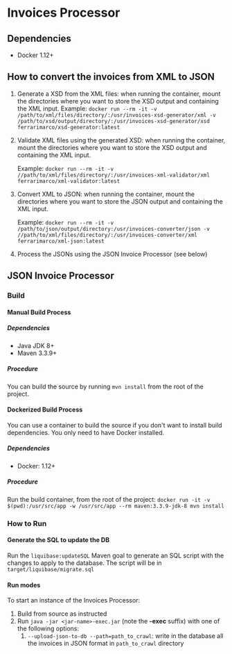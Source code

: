 # Invoices Processor

## Dependencies

- Docker 1.12+

## How to convert the invoices from XML to JSON

1. Generate a XSD from the XML files: when running the container, mount the directories where you want to store the XSD output and containing the XML input.
    Example: `docker run --rm -it -v /path/to/xml/files/directory/:/usr/invoices-xsd-generator/xml -v /path/to/xsd/output/directory/:/usr/invoices-xsd-generator/xsd ferrarimarco/xsd-generator:latest`

1. Validate XML files using the generated XSD: when running the container, mount the directories where you want to store the XSD output and containing the XML input.

    Example: `docker run --rm -it -v //path/to/xml/files/directory/:/usr/invoices-xml-validator/xml  ferrarimarco/xml-validator:latest`

1. Convert XML to JSON: when running the container, mount the directories where you want to store the JSON output and containing the XML input.

    Example: `docker run --rm -it -v /path/to/json/output/directory:/usr/invoices-converter/json -v //path/to/xml/files/directory/:/usr/invoices-converter/xml ferrarimarco/xml-json:latest`

1. Process the JSONs using the JSON Invoice Processor (see below)

## JSON Invoice Processor

### Build

#### Manual Build Process

##### Dependencies

- Java JDK 8+
- Maven 3.3.9+

##### Procedure

You can build the source by running `mvn install` from the root of the project.

#### Dockerized Build Process

You can use a container to build the source if you don't want to install build dependencies. You only need to have Docker installed.

##### Dependencies

- Docker: 1.12+

##### Procedure

Run the build container, from the root of the project: `docker run -it -v $(pwd):/usr/src/app -w /usr/src/app --rm maven:3.3.9-jdk-8 mvn install`

### How to Run

#### Generate the SQL to update the DB

Run the `liquibase:updateSQL` Maven goal to generate an SQL script with the changes to apply to the database. The script will be in `target/liquibase/migrate.sql`

#### Run modes
To start an instance of the Invoices Processor:
1. Build from source as instructed
1. Run `java -jar <jar-name>-exec.jar` (note the **-exec** suffix) with one of the following options:
    1. `--upload-json-to-db --path=path_to_crawl`: write in the database all the invoices in JSON format in `path_to_crawl` directory
